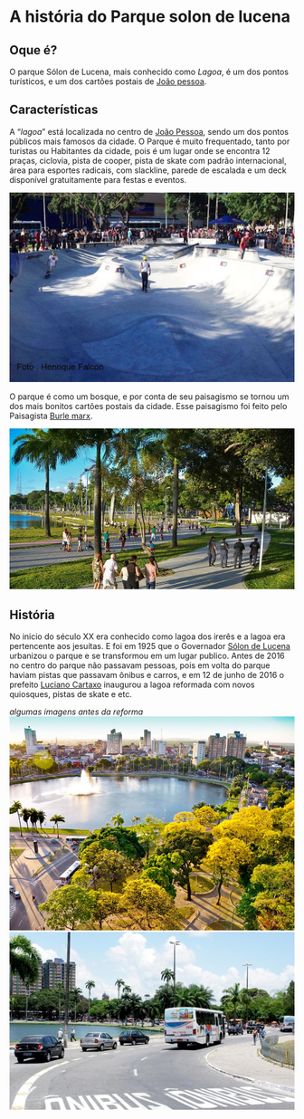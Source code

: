# A história do Parque solon de lucena

## Oque é?

O parque Sólon de Lucena, mais conhecido como *Lagoa*, é um dos pontos turísticos, e um dos cartões postais de [João pessoa](https://pt.m.wikipedia.org/wiki/Jo%C3%A3o_Pessoa). 

## Características

 A “*lagoa*” está localizada no centro de [João Pessoa](https://pt.m.wikipedia.org/wiki/Jo%C3%A3o_Pessoa), sendo um dos pontos públicos mais famosos da cidade. O Parque é muito frequentado, tanto por turistas ou Habitantes da cidade, pois é um lugar onde se encontra 12 praças, ciclovia, pista de cooper, pista de skate com padrão internacional, área para esportes radicais, com slackline, parede de escalada e um deck disponível gratuitamente para festas e eventos. 

![skate](/imagens/skate.jpg)

O parque é como um bosque, e por conta de seu paisagismo se tornou um dos mais bonitos cartões postais da cidade. Esse paisagismo foi feito pelo Paisagista [Burle marx](https://pt.m.wikipedia.org/wiki/Roberto_Burle_Marx). 

![atual](/imagens/atual.jpg)

## História

No inicio do século XX era conhecido como lagoa dos irerês e a lagoa era pertencente aos jesuítas. E foi em 1925 que o Governador [Sólon de Lucena](https://pt.m.wikipedia.org/wiki/S%C3%B3lon_de_Lucena) urbanizou o parque e se transformou em um lugar publico. Antes de 2016 no centro do parque não passavam pessoas, pois em volta do parque haviam pistas que passavam ônibus e carros, e em 12 de junho de 2016 o prefeito [Luciano Cartaxo](https://pt.m.wikipedia.org/wiki/Luciano_Cartaxo) inaugurou a lagoa reformada com novos quiosques, pistas de skate e etc.

_algumas imagens antes da reforma_
![antes](/imagens/antes.jpg)
![antes2](/imagens/antes2.jpg)